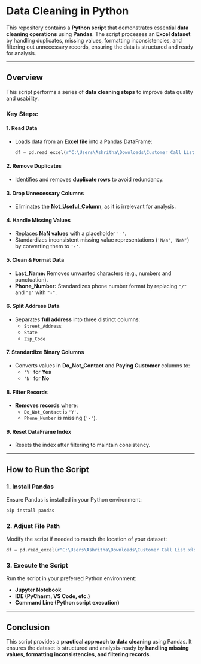 # **Data Cleaning in Python**  

This repository contains a **Python script** that demonstrates essential **data cleaning operations** using **Pandas**. The script processes an **Excel dataset** by handling duplicates, missing values, formatting inconsistencies, and filtering out unnecessary records, ensuring the data is structured and ready for analysis.  

---

## **Overview**  

This script performs a series of **data cleaning steps** to improve data quality and usability.  

### **Key Steps:**  

#### **1. Read Data**  
- Loads data from an **Excel file** into a Pandas DataFrame:  
  ```python
  df = pd.read_excel(r"C:\Users\Ashritha\Downloads\Customer Call List.xlsx")
  ```  

#### **2. Remove Duplicates**  
- Identifies and removes **duplicate rows** to avoid redundancy.  

#### **3. Drop Unnecessary Columns**  
- Eliminates the **Not_Useful_Column**, as it is irrelevant for analysis.  

#### **4. Handle Missing Values**  
- Replaces **NaN values** with a placeholder `'-'`.  
- Standardizes inconsistent missing value representations (`'N/a'`, `'NaN'`) by converting them to `'-'`.  

#### **5. Clean & Format Data**  
- **Last_Name:** Removes unwanted characters (e.g., numbers and punctuation).  
- **Phone_Number:** Standardizes phone number format by replacing `"/"` and `"|"` with `"-"`.  

#### **6. Split Address Data**  
- Separates **full address** into three distinct columns:  
  - `Street_Address`  
  - `State`  
  - `Zip_Code`  

#### **7. Standardize Binary Columns**  
- Converts values in **Do_Not_Contact** and **Paying Customer** columns to:  
  - `'Y'` for **Yes**  
  - `'N'` for **No**  

#### **8. Filter Records**  
- **Removes records** where:  
  - `Do_Not_Contact` is `'Y'`.  
  - `Phone_Number` is missing (`'-'`).  

#### **9. Reset DataFrame Index**  
- Resets the index after filtering to maintain consistency.  

---

## **How to Run the Script**  

### **1. Install Pandas**  
Ensure Pandas is installed in your Python environment:  
```bash
pip install pandas
```  

### **2. Adjust File Path**  
Modify the script if needed to match the location of your dataset:  
```python
df = pd.read_excel(r"C:\Users\Ashritha\Downloads\Customer Call List.xlsx")
```  

### **3. Execute the Script**  
Run the script in your preferred Python environment:  
- **Jupyter Notebook**  
- **IDE (PyCharm, VS Code, etc.)**  
- **Command Line (Python script execution)**  

---

## **Conclusion**  

This script provides a **practical approach to data cleaning** using Pandas. It ensures the dataset is structured and analysis-ready by **handling missing values, formatting inconsistencies, and filtering records**.  
